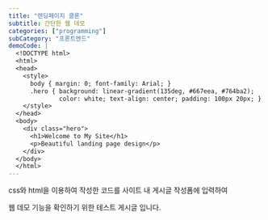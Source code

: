 ```yaml
---
title: "랜딩페이지 클론"
subtitle: 간단한 웹 데모
categories: ["programming"]
subCategory: "프론트엔드"
demoCode: |
  <!DOCTYPE html>
  <html>
  <head>
    <style>
      body { margin: 0; font-family: Arial; }
      .hero { background: linear-gradient(135deg, #667eea, #764ba2); 
              color: white; text-align: center; padding: 100px 20px; }
    </style>
  </head>
  <body>
    <div class="hero">
      <h1>Welcome to My Site</h1>
      <p>Beautiful landing page design</p>
    </div>
  </body>
  </html>
---
```

css와 html을 이용하여 작성한 코드를 사이트 내 게시글 작성폼에 입력하여

웹 데모 기능을 확인하기 위한 테스트 게시글 입니다.